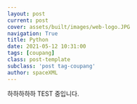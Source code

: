 ```yaml
---
layout: post
current: post
cover: assets/built/images/web-logo.JPG
navigation: True
title: Python 
date: 2021-05-12 10:31:00
tags: [coupang]
class: post-template
subclass: 'post tag-coupang'
author: spaceXML
---
```


하하하하하 TEST 중입니다.